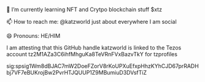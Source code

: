 

🌱 I’m currently learning NFT and Crytpo blockchain stuff $xtz 

📫 How to reach me: @katzworld just about everywhere I am social

😄 Pronouns: HE/HIM 

<!--
**katzworld/katzworld** is a ✨ _special_ ✨ repository because its `README.md` (this file) appears on your GitHub profile.

Here are some ideas to get you started:

- 🔭 I’m currently working on ... a NFT lottery 
🌱 I’m currently learning NFT and Crytpo blockchain stuff 
- 👯 I’m looking to collaborate on ...
- 🤔 I’m looking for help with ...
- 💬 Ask me about ...
📫 How to reach me: @katzworld just about everywhere I am social 
😄 Pronouns: HE/HIM 
- ⚡ Fun fact: ...
-->
I am attesting that this GitHub handle katzworld is linked to the Tezos account tz2M1AZa3C6ihfMhguKa8TeVRnFVxBazvTkY for tzprofiles

sig:spsig1Wm8dBJAC7mW2DoeFZorV8rKoUPXuEfxpHhzKYhCJD67prRADHbj7VF7eBUKrojBw2PvrHTJQUUP1Z9MBumiuD3DVsfTiZ
